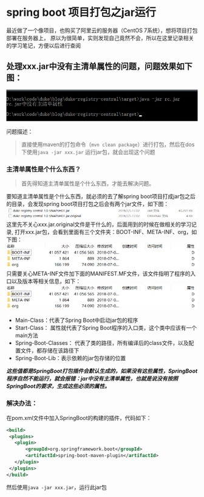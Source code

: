 # spring boot 项目打包之jar运行

最近做了一个像项目，也购买了阿里云的服务器（CentOS 7系统），想将项目打包部署在服务器上，
原以为很简单，实则发现自己竟然不会，所以在这里记录相关的学习笔记，方便以后进行查阅

## 处理xxx.jar中没有主清单属性的问题，问题效果如下图：
![Image_text](https://raw.githubusercontent.com/dukehu/notes/master/img/springboot_package_jar_problem_01.png)

问题描述：
> 直接使用maven的打包命令（`mvn clean package`）进行打包，然后在dos下使用`java -jar xxx.jar`
运行jar包，就会出现这个问题
 
### 主清单属性是个什么东西？  
> 首先得知道主清单属性是个什么东西，才能去解决问题。
  
要知道主清单属性是个什么东西，就必须的去了解spring boot项目打成jar包之后的目录，会发现spring boot项目打包之后会有两个jar文件，如下图：  
![Image_text](https://raw.githubusercontent.com/dukehu/notes/master/img/springboot_package_jar_problem_02.png)  
这里先不关心xxx.jar.original文件是干什么的，后面用到的时候在做相关的学习记录,
打开xxx.jar包，会看到里面有三个文件夹：BOOT-INF、META-INF、org，如下图：  
![Image_text](https://raw.githubusercontent.com/dukehu/notes/master/img/springboot_package_jar_problem_03.png)  
只需要关心META-INF文件加下面的MANIFEST.MF文件，该文件指明了程序的入口以及版本等相关信息，如下：  
![Image_text](https://raw.githubusercontent.com/dukehu/notes/master/img/springboot_package_jar_problem_03.png)  
 * Main-Class：代表了Spring Boot中启动jar包的程序  
 * Start-Class： 属性就代表了Spring Boot程序的入口类，这个类中应该有一个main方法  
 * Spring-Boot-Classes： 代表了类的路径，所有编译后的class文件，以及配置文件，都存储在该路径下  
 * Spring-Boot-Lib：表示依赖的jar包存储的位置  

**_这些值都是SpringBoot打包插件会默认生成的，如果没有这些属性，SpringBoot程序自然不能运行，就会报错：jar中没有主清单属性，也就是说没有按照SpringBoot的要求，生成这些必须的属性。_**  

### 解决办法：  
在pom.xml文件中加入SpringBoot的构建的插件，代码如下：  
 ```xml
<build>
  <plugins>
  	<plugin>
  		<groupId>org.springframework.boot</groupId>
 		<artifactId>spring-boot-maven-plugin</artifactId>
  	</plugin>
  </plugins>
 </build>
```

然后使用`java -jar xxx.jar`，运行此jar包